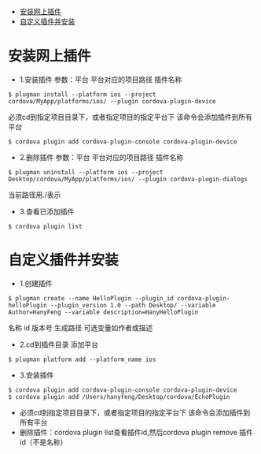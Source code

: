 
<!-- TOC depthFrom:1 depthTo:6 withLinks:1 updateOnSave:1 orderedList:0 -->

- [安装网上插件](#安装网上插件)
- [自定义插件并安装](#自定义插件并安装)

<!-- /TOC -->

# 安装网上插件

- 1.安装插件 参数：平台 平台对应的项目路径 插件名称

```
$ plugman install --platform ios --project cordova/MyApp/platforms/ios/ --plugin cordova-plugin-device
```
必须cd到指定项目目录下，或者指定项目的指定平台下 该命令会添加插件到所有平台
```
$ cordova plugin add cordova-plugin-console cordova-plugin-device
```

- 2.删除插件 参数：平台 平台对应的项目路径 插件名称

```
$ plugman uninstall --platform ios --project Desktop/cordova/MyApp/platforms/ios/ --plugin cordova-plugin-dialogs
```
当前路径用./表示


- 3.查看已添加插件

```
$ cordova plugin list
```


# 自定义插件并安装

- 1.创建插件

```
$ plugman create --name HelloPlugin --plugin_id cordova-plugin-helloPlugin --plugin_version 1.0 --path Desktop/ --variable Author=HanyFeng --variable description=HanyHelloPlugin
```
名称 id 版本号 生成路径 可选变量如作者或描述

- 2.cd到插件目录 添加平台

```
$ plugman platform add --platform_name ios
```

- 3.安装插件

```
$ cordova plugin add cordova-plugin-console cordova-plugin-device
$ cordova plugin add /Users/hanyfeng/Desktop/cordova/EchoPlugin
```
  - 必须cd到指定项目目录下，或者指定项目的指定平台下 该命令会添加插件到所有平台
  - 删除插件：cordova plugin list查看插件id,然后cordova plugin remove 插件id（不是名称）
